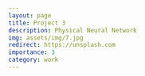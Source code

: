 ```yaml
---
layout: page
title: Project 3
description: Physical Neural Network 
img: assets/img/7.jpg
redirect: https://unsplash.com
importance: 3
category: work
---
```


